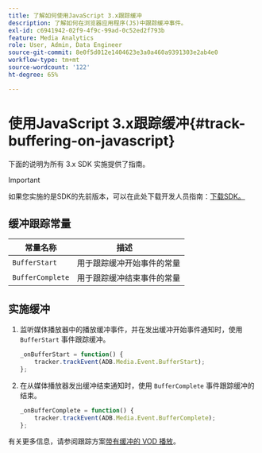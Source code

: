```yaml
---
title: 了解如何使用JavaScript 3.x跟踪缓冲
description: 了解如何在浏览器应用程序(JS)中跟踪缓冲事件。
exl-id: c6941942-02f9-4f9c-99ad-0c52ed2f793b
feature: Media Analytics
role: User, Admin, Data Engineer
source-git-commit: 8e0f5d012e1404623e3a0a460a9391303e2ab4e0
workflow-type: tm+mt
source-wordcount: '122'
ht-degree: 65%

---
```


# 使用JavaScript 3.x跟踪缓冲{#track-buffering-on-javascript}

下面的说明为所有 3.x SDK 实施提供了指南。

>[!IMPORTANT]
>
>如果您实施的是SDK的先前版本，可以在此处下载开发人员指南：[下载SDK。](/help/sdk-implement/download-sdks.md)

## 缓冲跟踪常量

| 常量名称 | 描述     |
|---|---|
| `BufferStart` | 用于跟踪缓冲开始事件的常量 |
| `BufferComplete` | 用于跟踪缓冲结束事件的常量 |

## 实施缓冲

1. 监听媒体播放器中的播放缓冲事件，并在发出缓冲开始事件通知时，使用 `BufferStart` 事件跟踪缓冲。

   ```js
   _onBufferStart = function() {
       tracker.trackEvent(ADB.Media.Event.BufferStart);
   };
   ```

1. 在从媒体播放器发出缓冲结束通知时，使用 `BufferComplete` 事件跟踪缓冲的结束。

   ```js
   _onBufferComplete = function() {
       tracker.trackEvent(ADB.Media.Event.BufferComplete);
   };
   ```

有关更多信息，请参阅跟踪方案[带有缓冲的 VOD 播放](/help/sdk-implement/tracking-scenarios/vod-buffering.md)。
